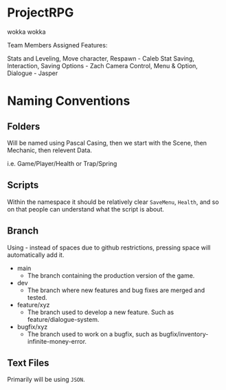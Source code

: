 # ProjectRPG
wokka wokka

Team Members Assigned Features:

Stats and Leveling, Move character, Respawn - Caleb
Stat Saving, Interaction, Saving Options - Zach
Camera Control, Menu & Option, Dialogue - Jasper





# Naming Conventions
## Folders
 Will be named using Pascal Casing, then we start with the Scene, then Mechanic, then relevent Data.

i.e. Game/Player/Health or Trap/Spring
## Scripts
Within the namespace it should be relatively clear ```SaveMenu```, ```Health```, and so on that people can understand what the script is about.
## Branch
Using - instead of spaces due to github restrictions, pressing space will automatically add it.
* main
    * The branch containing the production version of the game.
* dev
    * The branch where new features and bug fixes are merged and tested.
* feature/xyz
    * The branch used to develop a new feature. Such as feature/dialogue-system.
* bugfix/xyz
    * The branch used to work on a bugfix, such as bugfix/inventory-infinite-money-error.
## Text Files
Primarily will be using ```JSON```.